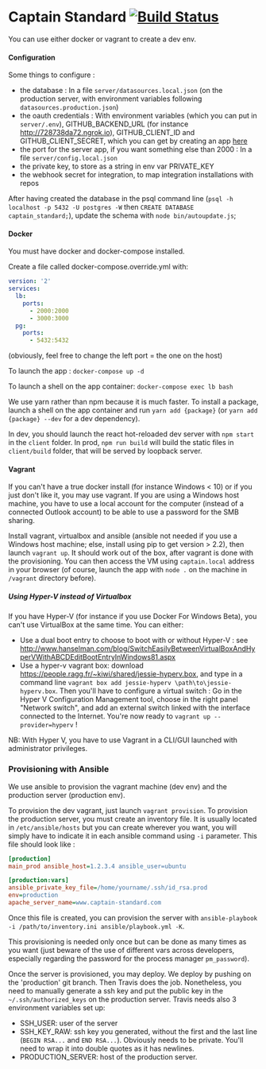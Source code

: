 # Captain Standard [![Build Status](https://travis-ci.org/erild/Captain_standard.svg?branch=master)](https://travis-ci.org/erild/Captain_standard)

You can use either docker or vagrant to create a dev env.

#### Configuration

Some things to configure :
- the database : In a file `server/datasources.local.json` (on the production server, with environment variables following `datasources.production.json`)
- the oauth credentials : With environment variables (which you can put in `server/.env`), GITHUB_BACKEND_URL (for instance http://728738da72.ngrok.io), GITHUB_CLIENT_ID and GITHUB_CLIENT_SECRET, which you can get by creating an app [here](https://github.com/settings/applications/new)
- the port for the server app, if you want something else than 2000 : In a file `server/config.local.json`
- the private key, to store as a string in env var PRIVATE_KEY
- the webhook secret for integration, to map integration installations with repos

After having created the database in the psql command line (`psql -h localhost -p 5432 -U postgres -W` then `CREATE DATABASE captain_standard;`), update the schema with `node bin/autoupdate.js`;
#### Docker

You must have docker and docker-compose installed.

Create a file called docker-compose.override.yml with:

```YAML
version: '2'
services:
  lb:
    ports:
      - 2000:2000
      - 3000:3000
  pg:
    ports:
      - 5432:5432
```

(obviously, feel free to change the left port = the one on the host)

To launch the app : `docker-compose up -d`

To launch a shell on the app container: `docker-compose exec lb bash`

We use yarn rather than npm because it is much faster. To install a package, launch a shell on the app container and run `yarn add {package}` (or `yarn add {package} --dev` for a dev dependency).

In dev, you should launch the react hot-reloaded dev server with `npm start` in the `client` folder. In prod, `npm run build` will build the static files in `client/build` folder, that will be served by loopback server.

#### Vagrant

If you can't have a true docker install (for instance Windows < 10) or if you just don't like it, you may use vagrant.  If you are using a Windows host machine, you have to use a local account for the computer (instead of a connected Outlook account) to be able to use a password for the SMB sharing.

Install vagrant, virtualbox and ansible (ansible not needed if you use a Windows host machine; else, install using pip to get version > 2.2), then launch `vagrant up`. It should work out of the box, after vagrant is done with the provisioning. You can then access the VM using `captain.local` address in your browser (of course, launch the app with `node .` on the machine in `/vagrant` directory before).

##### Using Hyper-V instead of Virtualbox

If you have Hyper-V (for instance if you use Docker For Windows Beta), you can't use VirtualBox at the same time. You can either:

- Use a dual boot entry to choose to boot with or without Hyper-V : see http://www.hanselman.com/blog/SwitchEasilyBetweenVirtualBoxAndHyperVWithABCDEditBootEntryInWindows81.aspx
- Use a hyper-v vagrant box: download https://people.ragg.fr/~kiwi/shared/jessie-hyperv.box, and type in a command line `vagrant box add jessie-hyperv \path\to\jessie-hyperv.box`. Then you'll have to configure a virtual switch : Go in the Hyper V Configuration Management tool, choose in the right panel "Network switch", and add an external switch linked with the interface connected to the Internet. You're now ready to `vagrant up --provider=hyperv` !

NB: With Hyper V, you have to use Vagrant in a CLI/GUI launched with administrator privileges.


### Provisioning with Ansible

We use ansible to provision the vagrant machine (dev env) and the production server (production env).

To provision the dev vagrant, just launch `vagrant provision`. To provision the production server, you must create an inventory file. It is usually located in `/etc/ansible/hosts` but you can create wherever you want, you will simply have to indicate it in each ansible command using `-i` parameter. This file should look like :

```ini
[production]
main_prod ansible_host=1.2.3.4 ansible_user=ubuntu

[production:vars]
ansible_private_key_file=/home/yourname/.ssh/id_rsa.prod
env=production
apache_server_name=www.captain-standard.com
```

Once this file is created, you can provision the server with `ansible-playbook -i /path/to/inventory.ini ansible/playbook.yml -K`.

This provisioning is needed only once but can be done as many times as you want (just beware of the use of different vars across developers, especially regarding the password for the process manager `pm_password`).

Once the server is provisioned, you may deploy. We deploy by pushing on the 'production' git branch. Then Travis does the job. Nonetheless, you need to manually generate a ssh key and put the public key in the `~/.ssh/authorized_keys` on the production server. Travis needs also 3 environment variables set up:
- SSH_USER: user of the server
- SSH_KEY_RAW: ssh key you generated, without the first and the last line (`BEGIN RSA...` and `END RSA...`). Obviously needs to be private. You'll need to wrap it into double quotes as it has newlines.
- PRODUCTION_SERVER: host of the production server.
